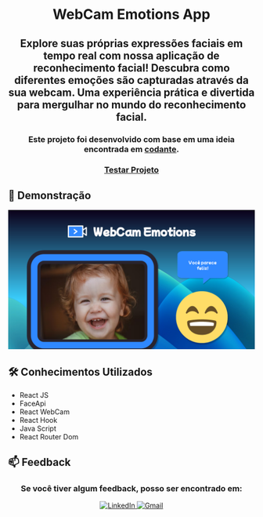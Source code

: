 <h1 align="center">WebCam Emotions App</h1>

<h2 align="center">
Explore suas próprias expressões faciais em tempo real com nossa aplicação de reconhecimento facial! Descubra como diferentes emoções são capturadas através da sua webcam. Uma experiência prática e divertida para mergulhar no mundo do reconhecimento facial.
</h2>

<h3 align="center"> Este projeto foi desenvolvido com base em uma ideia encontrada em 
     <a target="_blank" href="https://codante.io/mini-projetos/reconhecimento-facial-com-react-e-tensorflow">codante</a>. 
</h3>

<h3 align="center">
     <a target="_blank" href="https://webcam-emotions-jonathankarlinski.vercel.app/">Testar Projeto</a>
</h3>

<h2>🎨 Demonstração</h2>

<p align="center">
    <img 
     src="./public/images/imagemDemonstracao.png"
     alt="Gif de demonstração do projeto">
</p>

<h2>🛠 Conhecimentos Utilizados</h2>

- React JS
- FaceApi
- React WebCam
- React Hook
- Java Script
- React Router Dom

<h2>📫 Feedback</h2>

<h3 align="center">
     Se você tiver algum feedback, posso ser encontrado em:
</h3>

<div align="center">
   <a target="_blank" href="https://www.linkedin.com/in/jonathankarlinski/">
        <img src="https://img.shields.io/badge/LinkedIn-0077B5?style=for-the-badge&logo=linkedin&logoColor=white" alt="LinkedIn">
    </a>
    <a target="_blank" href="mailto:jonathankarlinski57@gmail.com">
        <img src="https://img.shields.io/badge/Gmail-D14836?style=for-the-badge&logo=gmail&logoColor=white" alt="Gmail">
    </a>
</div>
